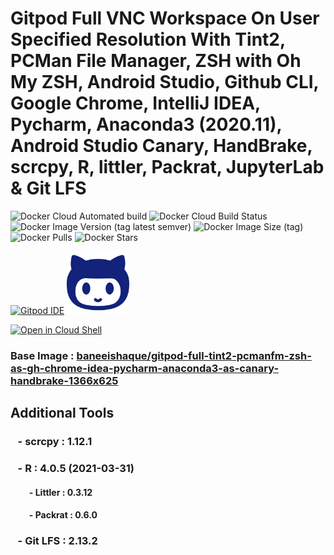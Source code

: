 # Gitpod Full VNC Workspace On User Specified Resolution With Tint2, PCMan File Manager, ZSH with Oh My ZSH, Android Studio, Github CLI, Google Chrome, IntelliJ IDEA, Pycharm, Anaconda3 (2020.11), Android Studio Canary, HandBrake, scrcpy, R, littler, Packrat, JupyterLab & Git LFS

![Docker Cloud Automated build](https://img.shields.io/docker/cloud/automated/baneeishaque/gp-vnc-tint2-pcmanfm-zsh-as-gh-chrome-idea-pycharm-anaconda3-hb-scrcpy-r-littler-packrat-jupyter-lfs)
![Docker Cloud Build Status](https://img.shields.io/docker/cloud/build/baneeishaque/gp-vnc-tint2-pcmanfm-zsh-as-gh-chrome-idea-pycharm-anaconda3-hb-scrcpy-r-littler-packrat-jupyter-lfs)
![Docker Image Version (tag latest semver)](https://img.shields.io/docker/v/baneeishaque/gp-vnc-tint2-pcmanfm-zsh-as-gh-chrome-idea-pycharm-anaconda3-hb-scrcpy-r-littler-packrat-jupyter-lfs/latest)
![Docker Image Size (tag)](https://img.shields.io/docker/image-size/baneeishaque/gp-vnc-tint2-pcmanfm-zsh-as-gh-chrome-idea-pycharm-anaconda3-hb-scrcpy-r-littler-packrat-jupyter-lfs/latest)
![Docker Pulls](https://img.shields.io/docker/pulls/baneeishaque/gp-vnc-tint2-pcmanfm-zsh-as-gh-chrome-idea-pycharm-anaconda3-hb-scrcpy-r-littler-packrat-jupyter-lfs)
![Docker Stars](https://img.shields.io/docker/stars/baneeishaque/gp-vnc-tint2-pcmanfm-zsh-as-gh-chrome-idea-pycharm-anaconda3-hb-scrcpy-r-littler-packrat-jupyter-lfs)

<a href="https://gitpod.io/#https://github.com/Baneeishaque/gp-vnc-tint2-pcmanfm-zsh-as-gh-chrome-idea-pycharm-anaconda3-hb-scrcpy-r-littler-packrat-jupyter-lfs"><img src="https://icons-for-free.com/iconfiles/png/512/gitpod-1324440164066425542.png" alt="Gitpod IDE" width="100" height="100"></a>
<a href="https://github1s.com/Baneeishaque/gp-vnc-tint2-pcmanfm-zsh-as-gh-chrome-idea-pycharm-anaconda3-hb-scrcpy-r-littler-packrat-jupyter-lfs"><img src="https://raw.githubusercontent.com/conwnet/github1s/master/resources/images/logo.svg" alt="Github1s Editor" width="100" height="100"></a>

[![Open in Cloud Shell](https://gstatic.com/cloudssh/images/open-btn.svg)](https://ssh.cloud.google.com/cloudshell/editor?cloudshell_git_repo=https://github.com/Baneeishaque/gp-vnc-tint2-pcmanfm-zsh-as-gh-chrome-idea-pycharm-anaconda3-hb-scrcpy-r-littler-packrat-jupyter-lfs)

### Base Image : [baneeishaque/gitpod-full-tint2-pcmanfm-zsh-as-gh-chrome-idea-pycharm-anaconda3-as-canary-handbrake-1366x625](https://hub.docker.com/repository/docker/baneeishaque/gitpod-full-tint2-pcmanfm-zsh-as-gh-chrome-idea-pycharm-anaconda3-as-canary-handbrake-1366x625)  

## Additional Tools
### &nbsp;&nbsp; - scrcpy : 1.12.1

### &nbsp;&nbsp; - R : 4.0.5 (2021-03-31)
#### &nbsp;&nbsp;&nbsp;&nbsp;&nbsp;&nbsp;&nbsp;&nbsp; - Littler : 0.3.12
#### &nbsp;&nbsp;&nbsp;&nbsp;&nbsp;&nbsp;&nbsp;&nbsp; - Packrat : 0.6.0

### &nbsp;&nbsp; - Git LFS : 2.13.2

[//]: # "[![Gitpod ready-to-code](https://img.shields.io/badge/Gitpod-ready--to--code-blue?logo=gitpod)](https://gitpod.io/#https://github.com/Baneeishaque/gp-vnc-tint2-pcmanfm-zsh-as-gh-chrome-idea-pycharm-anaconda3-hb-scrcpy-r-littler-packrat-jupyter-lfs)"
